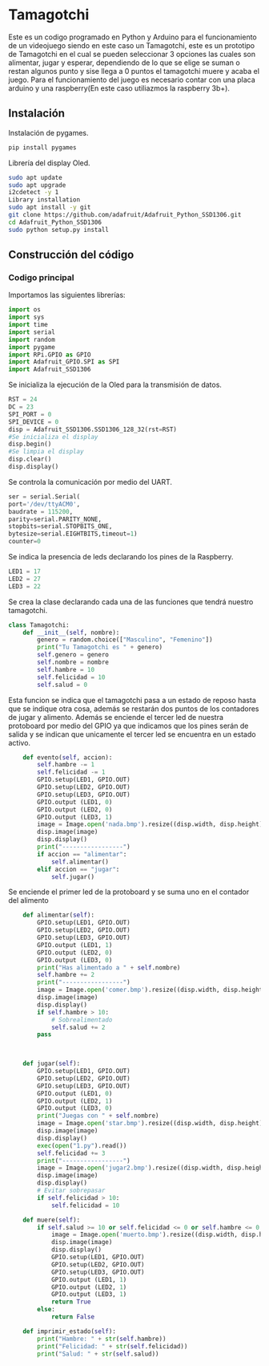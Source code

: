 # Tamagotchi
Este es un codigo programado en Python y Arduino para el funcionamiento de un videojuego siendo en este caso un Tamagotchi, este es un prototipo de Tamagotchi en el cual se pueden seleccionar 3 opciones las cuales son alimentar, jugar y esperar, dependiendo de lo que se elige se suman o restan algunos punto y sise llega a 0 puntos el tamagotchi muere y acaba el juego.
Para el funcionamiento del juego es necesario contar con una placa arduino y una raspberry(En este caso utiliazmos la raspberry 3b+).

## Instalación

Instalación de pygames.
```sh
pip install pygames
```
Librería del display Oled.
```sh
sudo apt update
sudo apt upgrade
i2cdetect -y 1
Library installation
sudo apt install -y git
git clone https://github.com/adafruit/Adafruit_Python_SSD1306.git
cd Adafruit_Python_SSD1306
sudo python setup.py install
```
## Construcción del código
### Codigo principal
Importamos las siguientes librerías:
```python
import os
import sys
import time
import serial
import random
import pygame
import RPi.GPIO as GPIO
import Adafruit_GPIO.SPI as SPI
import Adafruit_SSD1306
```
Se inicializa la ejecución de la Oled para la transmisión de datos.
```python
RST = 24
DC = 23
SPI_PORT = 0
SPI_DEVICE = 0
disp = Adafruit_SSD1306.SSD1306_128_32(rst=RST)
#Se inicializa el display
disp.begin()
#Se limpia el display
disp.clear()
disp.display()
```
Se controla la comunicación por medio del UART.
```python
ser = serial.Serial(
port='/dev/ttyACM0',
baudrate = 115200,
parity=serial.PARITY_NONE,
stopbits=serial.STOPBITS_ONE,
bytesize=serial.EIGHTBITS,timeout=1)
counter=0
```
Se indica la presencia de leds declarando los pines de la Raspberry.
```python
LED1 = 17
LED2 = 27
LED3 = 22
```
Se crea la clase declarando cada una de las funciones que tendrá nuestro tamagotchi.
```python
class Tamagotchi:
    def __init__(self, nombre):
        genero = random.choice(["Masculino", "Femenino"])
        print("Tu Tamagotchi es " + genero)
        self.genero = genero
        self.nombre = nombre
        self.hambre = 10
        self.felicidad = 10
        self.salud = 0
```
Esta funcion se indica que el tamagotchi pasa a un estado de reposo hasta que se indique otra cosa, además se restarán dos puntos de los contadores de jugar y alimento.
Además se enciende el tercer led de nuestra protoboard por medio del GPIO ya que indicamos que los pines serán de salida y se indican que unicamente el tercer led se encuentra en un estado activo.
```python
    def evento(self, accion):
        self.hambre -= 1
        self.felicidad -= 1
        GPIO.setup(LED1, GPIO.OUT)
        GPIO.setup(LED2, GPIO.OUT)
        GPIO.setup(LED3, GPIO.OUT)
        GPIO.output (LED1, 0)
        GPIO.output (LED2, 0)
        GPIO.output (LED3, 1)
        image = Image.open('nada.bmp').resize((disp.width, disp.height), Image.ANTIALIAS).convert('1')
        disp.image(image)
        disp.display()
        print("-----------------")
        if accion == "alimentar":
            self.alimentar()
        elif accion == "jugar":
            self.jugar()
```
Se enciende el primer led de la protoboard y se suma uno en el contador del alimento
```python
    def alimentar(self):
        GPIO.setup(LED1, GPIO.OUT)
        GPIO.setup(LED2, GPIO.OUT)
        GPIO.setup(LED3, GPIO.OUT)
        GPIO.output (LED1, 1)
        GPIO.output (LED2, 0)
        GPIO.output (LED3, 0)
        print("Has alimentado a " + self.nombre)
        self.hambre += 2
        print("-----------------")
        image = Image.open('comer.bmp').resize((disp.width, disp.height), Image.ANTIALIAS).convert('1')
        disp.image(image)
        disp.display()
        if self.hambre > 10:
            # Sobrealimentado
            self.salud += 2
        pass
        
```

```python

    def jugar(self):
        GPIO.setup(LED1, GPIO.OUT)
        GPIO.setup(LED2, GPIO.OUT)
        GPIO.setup(LED3, GPIO.OUT)
        GPIO.output (LED1, 0)
        GPIO.output (LED2, 1)
        GPIO.output (LED3, 0)
        print("Juegas con " + self.nombre)
        image = Image.open('star.bmp').resize((disp.width, disp.height), Image.ANTIALIAS).convert('1')
        disp.image(image)
        disp.display()
        exec(open("1.py").read())
        self.felicidad += 3
        print("-----------------")
        image = Image.open('jugar2.bmp').resize((disp.width, disp.height), Image.ANTIALIAS).convert('1')
        disp.image(image)
        disp.display()
        # Evitar sobrepasar
        if self.felicidad > 10:
            self.felicidad = 10

    def muere(self):
        if self.salud >= 10 or self.felicidad <= 0 or self.hambre <= 0:
            image = Image.open('muerto.bmp').resize((disp.width, disp.height), Image.ANTIALIAS).convert('1')
            disp.image(image)
            disp.display()
            GPIO.setup(LED1, GPIO.OUT)
            GPIO.setup(LED2, GPIO.OUT)
            GPIO.setup(LED3, GPIO.OUT)
            GPIO.output (LED1, 1)
            GPIO.output (LED2, 1)
            GPIO.output (LED3, 1)
            return True
        else:
            return False

    def imprimir_estado(self):
        print("Hambre: " + str(self.hambre))
        print("Felicidad: " + str(self.felicidad))
        print("Salud: " + str(self.salud))
```
